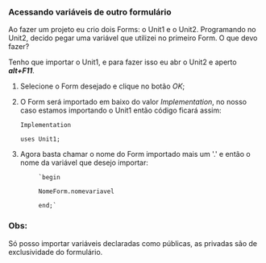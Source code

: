 ### Acessando variáveis de outro formulário

Ao fazer um projeto eu crio dois Forms: o Unit1 e o Unit2. Programando no Unit2, decido pegar uma variável que utilizei no primeiro Form. O que devo fazer?

Tenho que importar o Unit1, e para fazer isso eu abr o Unit2 e aperto ***alt+F11***. 

1. Selecione o Form desejado e clique no botão *OK*;
2. O Form será importado em baixo do valor *Implementation*, no nosso caso estamos importando o Unit1 então código ficará assim:

    `Implementation`
	
	 `uses Unit1;`

3. Agora  basta chamar o nome do Form importado mais um '.' e então o nome da variável que desejo importar:

			`begin

			NomeForm.nomevariavel

			end;`

### Obs:
Só posso importar variáveis declaradas como públicas, as privadas são de exclusividade do formulário. 
